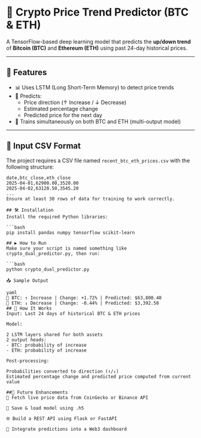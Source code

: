 # 🧠 Crypto Price Trend Predictor (BTC & ETH)

A TensorFlow-based deep learning model that predicts the **up/down trend** of **Bitcoin (BTC)** and **Ethereum (ETH)** using past 24-day historical prices.

---

## 🚀 Features

- 📊 Uses LSTM (Long Short-Term Memory) to detect price trends
- 🔮 Predicts:
  - Price direction (↑ Increase / ↓ Decrease)
  - Estimated percentage change
  - Predicted price for the next day
- 🧠 Trains simultaneously on both BTC and ETH (multi-output model)

---

## 📁 Input CSV Format

The project requires a CSV file named `recent_btc_eth_prices.csv` with the following structure:

```csv
date,btc_close,eth_close
2025-04-01,62900.00,3520.00
2025-04-02,63120.50,3545.20
...
Ensure at least 30 rows of data for training to work correctly.

## 🛠️ Installation
Install the required Python libraries:

```bash
pip install pandas numpy tensorflow scikit-learn

## ▶️ How to Run
Make sure your script is named something like crypto_dual_predictor.py, then run:

```bash
python crypto_dual_predictor.py

📤 Sample Output

yaml
🔮 BTC: ↑ Increase | Change: +1.72% | Predicted: $63,800.40
🔮 ETH: ↓ Decrease | Change: -0.44% | Predicted: $3,392.50
## 🧠 How It Works
Input: Last 24 days of historical BTC & ETH prices

Model:

2 LSTM layers shared for both assets
2 output heads:
- BTC: probability of increase
- ETH: probability of increase

Post-processing:

Probabilities converted to direction (↑/↓)
Estimated percentage change and predicted price computed from current value

##📌 Future Enhancements
🔗 Fetch live price data from CoinGecko or Binance API

💾 Save & load model using .h5

🌐 Build a REST API using Flask or FastAPI

🧩 Integrate predictions into a Web3 dashboard
